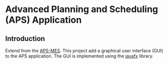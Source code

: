 # Advanced Planning and Scheduling (APS) Application

## Introduction

Extend from the [APS-MES](https://github.com/RPIFisherman/APS-MES). This project add a graphical user interface (GUI) to the APS application. The GUI is implemented using the [javafx](https://openjfx.io/) library.

[//]: # (This project is an implementation of an APS application that uses the [Gurobi]&#40;https://www.gurobi.com/&#41; optimization solver to solve the scheduling problem. The application is designed to be used by a manufacturing company to schedule the production of products in a way that maximizes the company's profit while meeting customer demand and respecting production constraints)